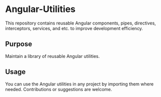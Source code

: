 # Angular-Utilities
This repository contains reusable Angular components, pipes, directives, interceptors, services, and etc. to improve development efficiency.

## Purpose  
Maintain a library of reusable Angular utilities.  

## Usage  
You can use the Angular utilities in any project by importing them where needed. Contributions or suggestions are welcome.